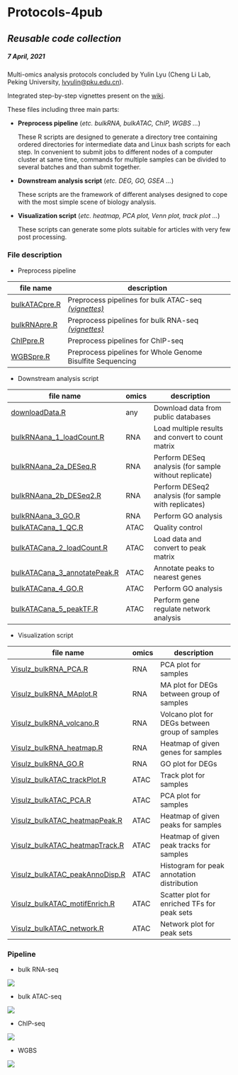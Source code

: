 # Protocols-4pub

## *Reusable code collection*

##### 7 April, 2021

Multi-omics analysis protocols concluded by Yulin Lyu (Cheng Li Lab, Peking University, <lvyulin@pku.edu.cn>).

Integrated step-by-step vignettes present on the [wiki](https://github.com/sajuukLyu/Protocols-4pub/wiki).

These files including three main parts:

- **Preprocess pipeline** (*etc. bulkRNA, bulkATAC, ChIP, WGBS ...*)

	These R scripts are designed to generate a directory tree containing ordered directories for intermediate data and Linux bash scripts for each step.
	In convenient to submit jobs to different nodes of a computer cluster at same time, commands for multiple samples can be divided to several batches and than submit together.

- **Downstream analysis script** (*etc. DEG, GO, GSEA ...*)

	These scripts are the framework of different analyses designed to cope with the most simple scene of biology analysis.

- **Visualization script** (*etc. heatmap, PCA plot, Venn plot, track plot ...*)

	These scripts can generate some plots suitable for articles with very few post processing.

### File description

- Preprocess pipeline

| file name                                                    | description                                                  |
| ------------------------------------------------------------ | ------------------------------------------------------------ |
| [bulkATACpre.R](https://github.com/sajuukLyu/Protocols-4pub/blob/main/a_PreprocessPipeline/bulkATACpre.R) | Preprocess pipelines for bulk ATAC-seq [*(vignettes)*](https://sajuuklyu.github.io/Protocols-4pub/exampleData/ATAC/bulkATACpre.html) |
| [bulkRNApre.R](https://github.com/sajuukLyu/Protocols-4pub/blob/main/a_PreprocessPipeline/bulkRNApre.R) | Preprocess pipelines for bulk RNA-seq [*(vignettes)*](https://sajuuklyu.github.io/Protocols-4pub/exampleData/RNA/bulkRNApre.html) |
| [ChIPpre.R](https://github.com/sajuukLyu/Protocols-4pub/blob/main/a_PreprocessPipeline/ChIPpre.R) | Preprocess pipelines for ChIP-seq                            |
| [WGBSpre.R](https://github.com/sajuukLyu/Protocols-4pub/blob/main/a_PreprocessPipeline/WGBSpre.R) | Preprocess pipelines for Whole Genome Bisulfite Sequencing   |

- Downstream analysis script

| file name                                                    | omics | description                                           |
| ------------------------------------------------------------ | ----- | ----------------------------------------------------- |
| [downloadData.R](https://github.com/sajuukLyu/Protocols-4pub/blob/main/b_DownstreamAnalysisScript/downloadData.R) | any   | Download data from public databases                   |
| [bulkRNAana_1_loadCount.R](https://github.com/sajuukLyu/Protocols-4pub/blob/main/b_DownstreamAnalysisScript/bulkRNAana_1_loadCount.R) | RNA   | Load multiple results and convert to count matrix     |
| [bulkRNAana_2a_DESeq.R](https://github.com/sajuukLyu/Protocols-4pub/blob/main/b_DownstreamAnalysisScript/bulkRNAana_2a_DESeq.R) | RNA   | Perform DESeq analysis (for sample without replicate) |
| [bulkRNAana_2b_DESeq2.R](https://github.com/sajuukLyu/Protocols-4pub/blob/main/b_DownstreamAnalysisScript/bulkRNAana_2b_DEseq2.R) | RNA   | Perform DESeq2 analysis (for sample with replicates)  |
| [bulkRNAana_3_GO.R](https://github.com/sajuukLyu/Protocols-4pub/blob/main/b_DownstreamAnalysisScript/bulkRNAana_3_GO.R) | RNA   | Perform GO analysis                                   |
| [bulkATACana_1_QC.R](https://github.com/sajuukLyu/Protocols-4pub/blob/main/b_DownstreamAnalysisScript/bulkATACana_1_QC.R) | ATAC  | Quality control                                       |
| [bulkATACana_2_loadCount.R](https://github.com/sajuukLyu/Protocols-4pub/blob/main/b_DownstreamAnalysisScript/bulkATACana_2_loadCount.R) | ATAC  | Load data and convert to peak matrix                  |
| [bulkATACana_3_annotatePeak.R](https://github.com/sajuukLyu/Protocols-4pub/blob/main/b_DownstreamAnalysisScript/bulkATACana_3_annotatePeak.R) | ATAC  | Annotate peaks to nearest genes                       |
| [bulkATACana_4_GO.R](https://github.com/sajuukLyu/Protocols-4pub/blob/main/b_DownstreamAnalysisScript/bulkATACana_4_GO.R) | ATAC  | Perform GO analysis                                   |
| [bulkATACana_5_peakTF.R](https://github.com/sajuukLyu/Protocols-4pub/blob/main/b_DownstreamAnalysisScript/bulkATACana_5_peakTF.R) | ATAC  | Perform gene regulate network analysis                |

- Visualization script

| file name                                                    | omics | description                                    |
| ------------------------------------------------------------ | ----- | ---------------------------------------------- |
| [Visulz_bulkRNA_PCA.R](https://github.com/sajuukLyu/Protocols-4pub/blob/main/c_VisualizationScript/Visulz_bulkRNA_PCA.R) | RNA   | PCA plot for samples                           |
| [Visulz_bulkRNA_MAplot.R](https://github.com/sajuukLyu/Protocols-4pub/blob/main/c_VisualizationScript/Visulz_bulkRNA_MAplot.R) | RNA   | MA plot for DEGs between group of samples      |
| [Visulz_bulkRNA_volcano.R](https://github.com/sajuukLyu/Protocols-4pub/blob/main/c_VisualizationScript/Visulz_bulkRNA_volcano.R) | RNA   | Volcano plot for DEGs between group of samples |
| [Visulz_bulkRNA_heatmap.R](https://github.com/sajuukLyu/Protocols-4pub/blob/main/c_VisualizationScript/Visulz_bulkRNA_heatmap.R) | RNA   | Heatmap of given genes for samples             |
| [Visulz_bulkRNA_GO.R](https://github.com/sajuukLyu/Protocols-4pub/blob/main/c_VisualizationScript/Visulz_bulkRNA_GO.R) | RNA   | GO plot for DEGs                               |
| [Visulz_bulkATAC_trackPlot.R](https://github.com/sajuukLyu/Protocols-4pub/blob/main/c_VisualizationScript/Visulz_bulkATAC_trackPlot.R) | ATAC  | Track plot for samples                         |
| [Visulz_bulkATAC_PCA.R](https://github.com/sajuukLyu/Protocols-4pub/blob/main/c_VisualizationScript/Visulz_bulkATAC_PCA.R) | ATAC  | PCA plot for samples                           |
| [Visulz_bulkATAC_heatmapPeak.R](https://github.com/sajuukLyu/Protocols-4pub/blob/main/c_VisualizationScript/Visulz_bulkATAC_heatmapPeak.R) | ATAC  | Heatmap of given peaks for samples             |
| [Visulz_bulkATAC_heatmapTrack.R](https://github.com/sajuukLyu/Protocols-4pub/blob/main/c_VisualizationScript/Visulz_bulkATAC_heatmapTrack.R) | ATAC  | Heatmap of given peak tracks for samples       |
| [Visulz_bulkATAC_peakAnnoDisp.R](https://github.com/sajuukLyu/Protocols-4pub/blob/main/c_VisualizationScript/Visulz_bulkATAC_peakAnnoDisp.R) | ATAC  | Histogram for peak annotation distribution     |
| [Visulz_bulkATAC_motifEnrich.R](https://github.com/sajuukLyu/Protocols-4pub/blob/main/c_VisualizationScript/Visulz_bulkATAC_motifEnrich.R) | ATAC  | Scatter plot for enriched TFs for peak sets    |
| [Visulz_bulkATAC_network.R](https://github.com/sajuukLyu/Protocols-4pub/blob/main/c_VisualizationScript/Visulz_bulkATAC_network.R) | ATAC  | Network plot for peak sets                     |

### Pipeline

- bulk RNA-seq

<img src="mermaidPlot\bulkRNApre.svg" align=center>

- bulk ATAC-seq

<img src="mermaidPlot\bulkATACpre.svg" align=center>

- ChIP-seq

<img src="mermaidPlot\ChIPpre.svg" align=center>

- WGBS

<img src="mermaidPlot\WGBSpre.svg" align=center>


